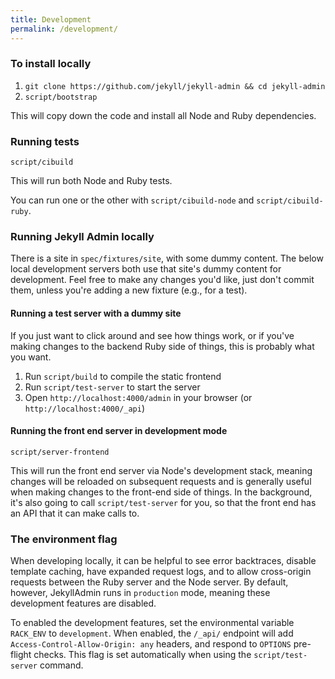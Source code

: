 ```yaml
---
title: Development
permalink: /development/
---
```


### To install locally

1. `git clone https://github.com/jekyll/jekyll-admin && cd jekyll-admin`
2. `script/bootstrap`

This will copy down the code and install all Node and Ruby dependencies.

### Running tests

`script/cibuild`

This will run both Node and Ruby tests.

You can run one or the other with `script/cibuild-node` and `script/cibuild-ruby`.

### Running Jekyll Admin locally

There is a site in `spec/fixtures/site`, with some dummy content. The below local development servers both use that site's dummy content for development. Feel free to make any changes you'd like, just don't commit them, unless you're adding a new fixture (e.g., for a test).

#### Running a test server with a dummy site

If you just want to click around and see how things work, or if you've making changes to the backend Ruby side of things, this is probably what you want.

1. Run `script/build` to compile the static frontend
2. Run `script/test-server` to start the server
3. Open `http://localhost:4000/admin` in your browser (or `http://localhost:4000/_api`)

#### Running the front end server in development mode

`script/server-frontend`

This will run the front end server via Node's development stack, meaning changes will be reloaded on subsequent requests and is generally useful when making changes to the front-end side of things. In the background, it's also going to call `script/test-server` for you, so that the front end has an API that it can make calls to.

### The environment flag

When developing locally, it can be helpful to see error backtraces, disable template caching, have expanded request logs, and to allow cross-origin requests between the Ruby server and the Node server. By default, however, JekyllAdmin runs in `production` mode, meaning these development features are disabled.

To enabled the development features, set the environmental variable `RACK_ENV` to `development`. When enabled, the `/_api/` endpoint will add `Access-Control-Allow-Origin: any` headers, and respond to `OPTIONS` pre-flight checks. This flag is set automatically when using the `script/test-server` command.
